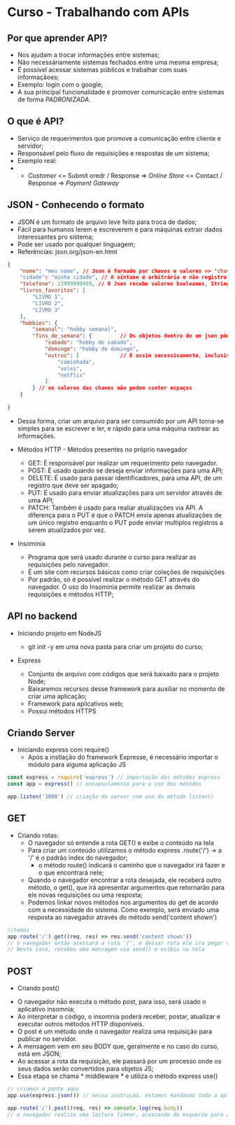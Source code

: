 # Curso - Trabalhando com APIs 

## Por que aprender API? 
- Nos ajudam a trocar informações entre sistemas;
- Não necessáriamente sistemas fechados entre uma mesma empresa;
- É possível acessar sistemas públicos e trabalhar com suas informaçãoes;
- Exemplo: login com o google;
- A sua principal funcionalidade é promover comunicação entre sistemas de forma *PADRONIZADA*.

## O que é API? 
- Serviço de requerimentos que promove a comunicação entre cliente e servidor;
- Responsável pelo fluxo de requisições e respostas de um sistema;
- Exemplo real:
- - *Customer* <= Submit oredr / Response => *Online Store* <= Contact / Response => *Payment Gateway*

## JSON - Conhecendo o formato
- JSON é um formato de arquivo leve feito para troca de dados;
- Fácil para humanos lerem e escreverem e para máquinas extrair dados interessantes pro sistema;
- Pode ser usado por qualquer linguagem;
- Referências: json.org/json-en.html

```json
{
    "nome": "meu nome", // Json é formado por chaves e valores => "chave": "valor"
    "cidade": "minha cidade", // A sintaxe é arbitrária e não registra informações que não sigam
    "telefone": 21999999999, // O Json recebe valores booleanos, Strings, Numbers, Arrays e Objetos
    "livros_favoritos": [
        "LIVRO 1",
        "LIVRO 2",
        "LIVRO 3"
    ],
    "hobbies": {
        "semanal": "hobby semanal",
        "fins_de_semana": {         // Os objetos dentro de um json pôdem conter outros objetos
            "sabado": "hobby de sabado",
            "domingo": "hobby de domingo",
            "outros": [             // E assim sucessivamente, inclusive com outras arrays.
                "caminhada",
                "volei",
                "netflix"
            ]    
        } // os valores das chaves não podem conter espaços
    }
    
}
```
- Dessa forma, criar um arquivo para ser consumido por um API torna-se simples para se escrever e ler, e rápido para uma máquina rastrear as informações.

* Métodos HTTP - Métodos presentes no próprio navegador
  - GET: É responsável por realizar um requerimento pelo navegador.
  - POST: É usado quando se deseja enviar informações para uma API;
  - DELETE: É usado para passar identificadores, para uma API, de um registro que deve ser apagado;
  - PUT: É usado para enviar atualizações para um servidor através de uma API;
  - PATCH: Também é usado para realiar atualizações via API. A diferença para o PUT é que o PATCH envia apenas atualizações de um único registro enquanto o PUT pode enviar multiplos registros a serem atualizados por vez.

* Insominia
  - Programa que será usado durante o curso para realizar as requisições pelo navegador.
  - É um site com recursos básicos como criar coleções de requisições
  - Por padrão, só é possível realizar o método GET através do navegador. O uso do Insominia permite realizar as demais requisições e métodos HTTP;

## API no backend

* Iniciando projeto em NodeJS
  - git init -y em uma nova pasta para criar um projeto do curso;

* Express
  - Conjunto de arquivo com códigos que será baixado para o projeto Node;
  - Baixaremos recursos desse framework para auxiliar no momento de criar uma aplicação;
  - Framework para aplicativos web;
  - Possui métodos HTTPS

## Criando Server

* Iniciando express com require()
  - Após a instlação do framework Expresse, é necessário importar o módulo para alguma aplicação JS

```js
const express = require('express') // importação dos métodos express
const app = express() // encapsulamento para o uso dos métodos

app.listen('3000') // criação do server com uso do método listen()
```
## GET
* Criando rotas:
  - O navegador só entende a rota GET() e exibe o conteúdo na tela
  - Para criar um conteúdo utilizamos o método express .route('/') -> a '/' é o padrão index do navegador;
    - o método route() indicará o caminho que o navegador irá fazer e o que encontrará nele;
  - Quando o navegador encontrar a rota desejada, ele receberá outro método, o get(), que irá apresentar argumentos que retornarão para ele novas requisições ou uma resposta;
  - Podemos linkar novos métodos nos argumentos do get de acordo com a necessidade do sistema. Como exemplo, será enviado uma resposta ao navegador através do método send('content shown')

```js 
//temos 
app.route('/').get((req, res) => res.send('content shown')) 
// o navegador então acessará a rota '/', e dessar rota ele ira pegar requisições ou uma resposta
// Neste caso, recebeu uma mensagem via send() e exibiu na tela
```

## POST
* Criando post()
 - O navegador não executa o método post, para isso, será usado o aplicativo insomnia;
 - Ao interpretar o código, o insomnia poderá receber, postar, atualizar e executar outros métodos HTTP disponíveis.
 - O post é um método onde o navegador realiza uma requisição para publicar no servidor.
 - A mensagem vem em seu BODY que, geralmente e no caso do curso, está em JSON;
 - Ao acessar a rota da requisição, ele passará por um processo onde os seus dados serão convertidos para objetos JS;
 - Essa etapa se chama * middleware * e utiliza o método express use()

```js
// criamos a ponte aqui
app.use(express.json()) // nessa instrução, estamos mandando toda a aplicação utilizar um método dentro do objeto 'express'. Dessa forma, o conteúdo JSON que chegar através do express já estará pronto para a leitura do JS

app.route('/').post((req, res) => console.log(req.body))
// o navegador realiza uma leitura linear, acessando da esquerda para a direita. Porém, ao chegar no método desejado, aplicará o json() antes de prosseguir.
```
